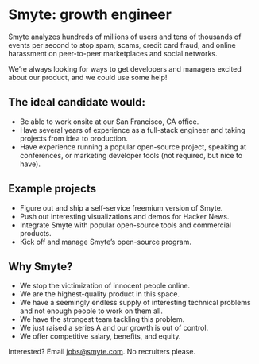 # Smyte: growth engineer

Smyte analyzes hundreds of millions of users and tens of thousands of events per second to stop spam, scams, credit card fraud, and online harassment on peer-to-peer marketplaces and social networks.

We’re always looking for ways to get developers and managers excited about our product, and we could use some help!

## The ideal candidate would:
* Be able to work onsite at our San Francisco, CA office.
* Have several years of experience as a full-stack engineer and taking projects from idea to production.
* Have experience running a popular open-source project, speaking at conferences, or marketing developer tools (not required, but nice to have).

## Example projects
* Figure out and ship a self-service freemium version of Smyte.
* Push out interesting visualizations and demos for Hacker News.
* Integrate Smyte with popular open-source tools and commercial products.
* Kick off and manage Smyte’s open-source program.

## Why Smyte?
* We stop the victimization of innocent people online.
* We are the highest-quality product in this space.
* We have a seemingly endless supply of interesting technical problems and not enough people to work on them all.
* We have the strongest team tackling this problem.
* We just raised a series A and our growth is out of control.  
* We offer competitive salary, benefits, and equity.

Interested? Email jobs@smyte.com. No recruiters please.
